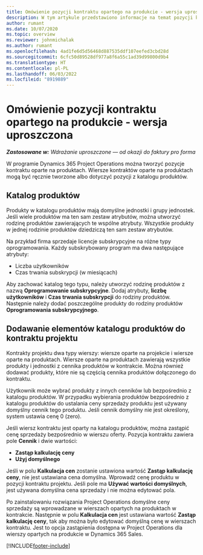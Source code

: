 ```yaml
---
title: Omówienie pozycji kontraktu opartego na produkcie - wersja uproszczona
description: W tym artykule przedstawiono informacje na temat pozycji kontraktu opartych na produkcie.
author: rumant
ms.date: 10/07/2020
ms.topic: overview
ms.reviewer: johnmichalak
ms.author: rumant
ms.openlocfilehash: 4ad1fe6d5d56468d887535ddf107eefed3cbd28d
ms.sourcegitcommit: 6cfc50d89528df977a8f6a55c1ad39d99800d9b4
ms.translationtype: HT
ms.contentlocale: pl-PL
ms.lasthandoff: 06/03/2022
ms.locfileid: "8919889"
---
```

# <a name="product-based-contract-lines-overview---lite"></a>Omówienie pozycji kontraktu opartego na produkcie - wersja uproszczona

_**Zastosowane w:** Wdrażanie uproszczone — od okazji do faktury pro forma_

W programie Dynamics 365 Project Operations można tworzyć pozycje kontraktu oparte na produktach. Wiersze kontraktów oparte na produktach mogą być ręcznie tworzone albo dotyczyć pozycji z katalogu produktów.

## <a name="product-catalog"></a>Katalog produktów

Produkty w katalogu produktów mają domyślne jednostki i grupy jednostek. Jeśli wiele produktów ma ten sam zestaw atrybutów, można utworzyć rodzinę produktów zawierających te wspólne atrybuty. Wszystkie produkty w jednej rodzinie produktów dziedziczą ten sam zestaw atrybutów.

Na przykład firma sprzedaje licencje subskrypcyjne na różne typy oprogramowania. Każdy subskrybowany program ma dwa następujące atrybuty:

- Liczba użytkowników
- Czas trwania subskrypcji (w miesiącach)

Aby zachować katalog tego typu, należy utworzyć rodzinę produktów z nazwą **Oprogramowanie subskrypcyjne**. Dodaj atrybuty, **liczbę użytkowników** i **Czas trwania subskrypcji** do rodziny produktów. Następnie należy dodać poszczególne produkty do rodziny produktów **Oprogramowania subskrypcyjnego**.

## <a name="add-product-catalog-items-to-a-project-contract"></a>Dodawanie elementów katalogu produktów do kontraktu projektu

Kontrakty projektu dwa typy wierszy: wiersze oparte na projekcie i wiersze oparte na produktach. Wiersze oparte na produktach zawierają wszystkie produkty i jednostki z cennika produktów w kontrakcie. Można również dodawać produkty, które nie są częścią cennika produktów dołączonego do kontraktu.

Użytkownik może wybrać produkty z innych cenników lub bezpośrednio z katalogu produktów. W przypadku wybierania produktów bezpośrednio z katalogu produktów do ustalania ceny sprzedaży produktu jest używany domyślny cennik tego produktu. Jeśli cennik domyślny nie jest określony, system ustawia cenę 0 (zero).

Jeśli wiersz kontraktu jest oparty na katalogu produktów, można zastąpić cenę sprzedaży bezpośrednio w wierszu oferty. Pozycja kontraktu zawiera pole **Cennik** i dwie wartości:

- **Zastąp kalkulację ceny**
- **Użyj domyślnego**

Jeśli w polu **Kalkulacja cen** zostanie ustawiona wartość **Zastąp kalkulację ceny**, nie jest ustawiana cena domyślna. Wprowadź cenę produktu w pozycji kontraktu projektu. Jeśli pole ma **Używać wartości domyślnych**, jest używana domyślna cena sprzedaży i nie można edytować pola.

Po zainstalowaniu rozwiązania Project Operations domyślne ceny sprzedaży są wprowadzane w wierszach opartych na produktach w kontrakcie. Następnie w polu **Kalkulacja cen** jest ustawiana wartość **Zastąp kalkulację ceny**, tak aby można było edytować domyślną cenę w wierszach kontraktu. Jest to opcja zastąpienia dostępna w Project Operations dla wierszy opartych na produkcie w Dynamics 365 Sales.


[!INCLUDE[footer-include](../../includes/footer-banner.md)]